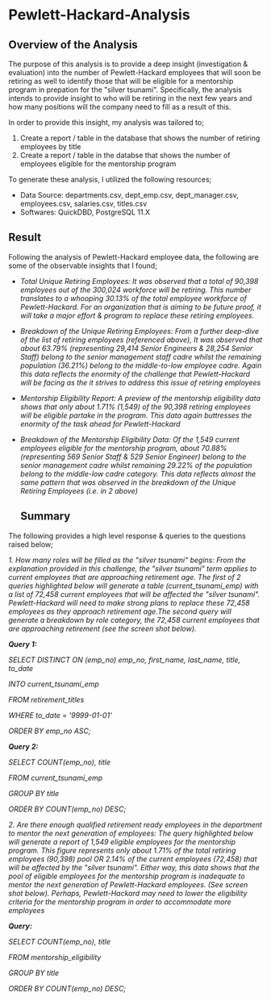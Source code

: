 # **Pewlett-Hackard-Analysis**
## **Overview of the Analysis**

The purpose of this analysis is to provide a deep insight (investigation & evaluation) into the number of Pewlett-Hackard employees that will soon be retiring as well to identify those that will be eligible for a mentorship program in prepation for the "silver tsunami". Specifically, the analysis intends to provide insight to who will be retiring in the next few years and how many positions will the company need to fill as a result of this.

In order to provide this insight, my  analysis was tailored to;

  1. Create a report / table in the database that shows the number of retiring employees by title 
  2. Create a report / table in the databse that shows the number of employees eligible for the mentorship program

To generate these analysis, I utilized the following resources;

  - Data Source: departments.csv, dept_emp.csv, dept_manager.csv, employees.csv, salaries.csv, titles.csv
  - Softwares: QuickDBD, PostgreSQL 11.X


  ## **Result**
  
Following the analysis of Pewlett-Hackard employee data, the following are some of the observable insights that I found;

 - _Total Unique Retiring Employees:_ _It was observed that a total of 90,398 employees out of the 300,024 workforce will be retiring. This number translates to a whooping 30.13% of the total employee workforce of Pewlett-Hackard. For an organization that is aiming to be future proof, it will take a major effort & program to replace these retiring employees._

  - _Breakdown of the Unique Retiring Employees:_ _From a further deep-dive of the list of retiring employees (referenced above), It was observed that about 63.79% (representing 29,414 Senior Engineers & 28,254 Senior Staff) belong to the senior management staff cadre whilst the remaining population (36.21%) belong to the middle-to-low employee cadre. Again this data reflects the enormity of the challenge that Pewlett-Hackard will be facing as the it strives to address this issue of retiring employees_ 

   - _Mentorship Eligibility Report:_ _A preview of the mentorship eligibility data shows that only about 1.71% (1,549) of the 90,398 retiring employees will be eligible partake in the program. This data again buttresses the enormity of the task ahead for Pewlett-Hackard_

   - _Breakdown of the Mentorship Eligibility Data:_ _Of the 1,549 current employees eligible for the mentorship program, about 70.88% (representing 569 Senior Staff & 529 Senior Engineer) belong to the senior management cadre whilst remaining 29.22% of the population belong to the middle-low cadre category. This data reflects almost the same pattern that was observed in the breakdown of the Unique Retiring Employees (i.e. in 2 above)_


     ## **Summary**
The following provides a high level response & queries to the questions raised below;

_1. How many roles will be filled as the "silver tsunami" begins: From the explanation provided in this challenge, the "silver tsunami" term applies to current employees that are approaching retirement age. The first of 2 queries highlighted below will generate a table (current_tsunami_emp) with a list of 72,458 current employees that will be affected the "silver tsunami". Pewlett-Hackard will need to make strong plans to replace these 72,458 employees as they approach retirement age.The second query will generate a breakdown by role category, the 72,458 current employees that are approaching retirement (see the screen shot below)._ 

_**Query 1:**_

_SELECT DISTINCT ON (emp_no) emp_no,
              first_name,
              last_name,
              title,
			  to_date_

_INTO current_tsunami_emp_			  

_FROM retirement_titles_

_WHERE to_date = '9999-01-01'_ 

_ORDER BY emp_no ASC;_


_**Query 2:**_

_SELECT COUNT(emp_no), title_

_FROM current_tsunami_emp_

_GROUP BY title_

_ORDER BY COUNT(emp_no) DESC;_

_2. Are there enough qualified retirement ready employees in the department to mentor the next generation of employees: The query highlighted below will generate a report of 1,549 eligible employees for the mentorship program. This figure represents only about 1.71% of the total retiring employees (90,398) pool OR 2.14% of the current employees (72,458) that will be affected by the "silver tsunami". Either way, this data shows that the pool of eligible employees for the mentorship program is inadequate to mentor the next generation of Pewlett-Hackard employees. (See screen shot below). Perhaps, Pewlett-Hackard may need to lower the eligibility criteria for the mentorship program in order to accommodate more employees_

_**Query:**_

_SELECT COUNT(emp_no), title_

_FROM mentorship_eligibility_

_GROUP BY title_

_ORDER BY COUNT(emp_no) DESC;_
